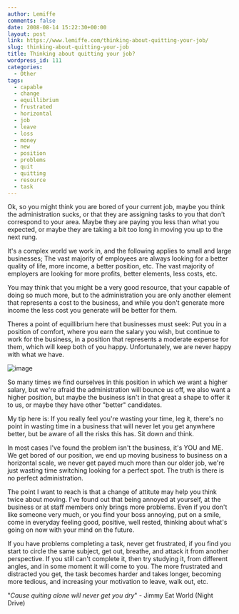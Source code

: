 ```yaml
---
author: Lemiffe
comments: false
date: 2008-08-14 15:22:30+00:00
layout: post
link: https://www.lemiffe.com/thinking-about-quitting-your-job/
slug: thinking-about-quitting-your-job
title: Thinking about quitting your job?
wordpress_id: 111
categories:
  - Other
tags:
  - capable
  - change
  - equillibrium
  - frustrated
  - horizontal
  - job
  - leave
  - loss
  - money
  - new
  - position
  - problems
  - quit
  - quitting
  - resource
  - task
---
```


Ok, so you might think you are bored of your current job, maybe you think the administration sucks, or that they are assigning tasks to you that don't correspond to your area. Maybe they are paying you less than what you expected, or maybe they are taking a bit too long in moving you up to the next rung.

It's a complex world we work in, and the following applies to small and large businesses; The vast majority of employees are always looking for a better quality of life, more income, a better position, etc. The vast majority of employers are looking for more profits, better elements, less costs, etc.

You may think that you might be a very good resource, that your capable of doing so much more, but to the administration you are only another element that represents a cost to the business, and while you don't generate more income the less cost you generate will be better for them.

Theres a point of equillibrium here that businesses must seek: Put you in a position of comfort, where you earn the salary you wish, but continue to work for the business, in a position that represents a moderate expense for them, which will keep both of you happy. Unfortunately, we are never happy with what we have.

![image](assets/media/alone.jpg)

So many times we find ourselves in this position in which we want a higher salary, but we're afraid the administration will bounce us off, we also want a higher position, but maybe the business isn't in that great a shape to offer it to us, or maybe they have other "better" candidates.

My tip here is: If you really feel you're wasting your time, leg it, there's no point in wasting time in a business that will never let you get anywhere better, but be aware of all the risks this has. Sit down and think.

In most cases I've found the problem isn't the business, it's YOU and ME. We get bored of our position, we end up moving business to business on a horizontal scale, we never get payed much more than our older job, we're just wasting time switching looking for a perfect spot. The truth is there is no perfect administration.

The point I want to reach is that a change of attitute may help you think twice about moving. I've found out that being annoyed at yourself, at the business or at staff members only brings more problems. Even if you don't like someone very much, or you find your boss annoying, put on a smile, come in everyday feeling good, positive, well rested, thinking about what's going on now with your mind on the future.

If you have problems completing a task, never get frustrated, if you find you start to circle the same subject, get out, breathe, and attack it from another perspective. If you still can't complete it, then try studying it, from different angles, and in some moment it will come to you. The more frustrated and distracted you get, the task becomes harder and takes longer, becoming more tedious, and increasing your motivation to leave, walk out, etc.

"_Cause quiting alone will never get you dry_" - Jimmy Eat World (Night Drive)
